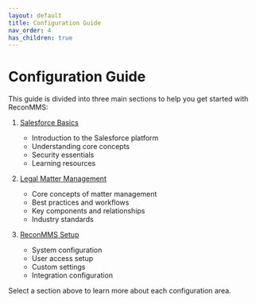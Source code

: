 ```yaml
---
layout: default
title: Configuration Guide
nav_order: 4
has_children: true
---
```


# Configuration Guide

This guide is divided into three main sections to help you get started with ReconMMS:

1. [Salesforce Basics](salesforce-basics.md)
   - Introduction to the Salesforce platform
   - Understanding core concepts
   - Security essentials
   - Learning resources

2. [Legal Matter Management](matter-management.md)
   - Core concepts of matter management
   - Best practices and workflows
   - Key components and relationships
   - Industry standards

3. [ReconMMS Setup](recon-setup.md)
   - System configuration
   - User access setup
   - Custom settings
   - Integration configuration

Select a section above to learn more about each configuration area. 